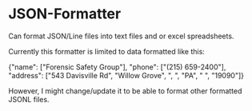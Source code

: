 # JSON-Formatter
Can format JSON/Line files into text files and or excel spreadsheets.

Currently this formatter is limited to data formatted like this:

{"name": ["Forensic Safety Group"], "phone": ["(215) 659-2400"], "address": ["543 Davisville Rd", "Willow Grove", ", ", "PA", " ", "19090"]}

However, I might change/update it to be able to format other formatted JSONL files.
